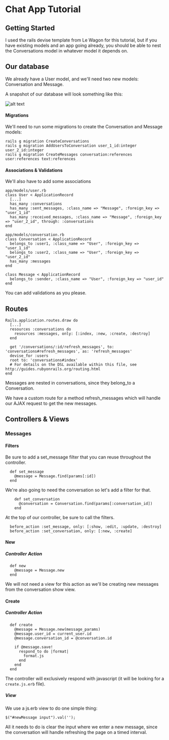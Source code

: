 # Chat App Tutorial

## Getting Started

I used the rails devise template from Le Wagon for this tutorial, but if you have existing models and an app going already, you should be able to nest the Conversations model in whatever model it depends on.

## Our database

We already have a User model, and we'll need two new models: Conversation and Message.

A snapshot of our database will look something like this:

![alt text](http://i.imgur.com/aveYUkC.png "Database Schema")

#### Migrations
We'll need to run some migrations to create the Conversation and Message models:

```
rails g migration CreateConversations
rails g migration AddUsersToConversation user_1_id:integer user_2_id:integer
rails g migration CreateMessages conversation:references user:references text:references
```

#### Associations & Validations

We'll also have to add some associations

```
app/models/user.rb
class User < ApplicationRecord
  [...]
  has_many :conversations
  has_many :sent_messages, :class_name => "Message", :foreign_key => "user_1_id"
  has_many :received_messages, :class_name => "Message", :foreign_key => "user_2_id", through: :conversations
end
```

```
app/models/conversation.rb
class Conversation < ApplicationRecord
  belongs_to :user1, :class_name => "User", :foreign_key => "user_1_id"
  belongs_to :user2, :class_name => "User", :foreign_key => "user_2_id"
  has_many :messages
end
```

```
class Message < ApplicationRecord
  belongs_to :sender, :class_name => "User", :foreign_key => "user_id"
end
```

You can add validations as you please.

## Routes

```
Rails.application.routes.draw do
  [...]
  resources :conversations do
    resources :messages, only: [:index, :new, :create, :destroy]
  end

  get '/conversations/:id/refresh_messages', to: 'conversations#refresh_messages', as: 'refresh_messages'
  devise_for :users
  root to: 'conversations#index'
  # For details on the DSL available within this file, see http://guides.rubyonrails.org/routing.html
end
```

Messages are nested in conversations, since they belong_to a Conversation.

We have a custom route for a method refresh_messages which will handle our AJAX request to get the new messages.

## Controllers & Views

### Messages

#### Filters
Be sure to add a set_message filter that you can reuse throughout the controller.

```
  def set_message
    @message = Message.find(params[:id])
  end
```

We're also going to need the conversation so let's add a filter for that.

```
    def set_conversation
      @conversation = Conversation.find(params[:conversation_id])
    end
```

At the top of our controller, be sure to call the filters.

```
  before_action :set_message, only: [:show, :edit, :update, :destroy]
  before_action :set_conversation, only: [:new, :create]
```

#### New

##### Controller Action
```
  def new
    @message = Message.new
  end
```

We will not need a view for this action as we'll be creating new messages from the conversation show view.

#### Create

##### Controller Action
```
  def create
    @message = Message.new(message_params)
    @message.user_id = current_user.id
    @message.conversation_id = @conversation.id

    if @message.save!
      respond_to do |format|
        format.js
      end
    end
  end
```

The controller will exclusively respond with javascript (it will be looking for a `create.js.erb` file).

##### View

We use a js.erb view to do one simple thing:

```
$("#newMessage input").val('');
```

All it needs to do is clear the input where we enter a new message, since the conversation will handle refreshing the page on a timed interval.






